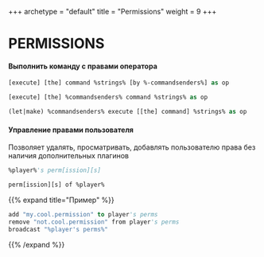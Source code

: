 +++
archetype = "default"
title = "Permissions"
weight = 9
+++

# PERMISSIONS

#### Выполнить команду с правами оператора
```vb
[execute] [the] command %strings% [by %-commandsenders%] as op
```
```vb
[execute] [the] %commandsenders% command %strings% as op
```
```vb
(let|make) %commandsenders% execute [[the] command] %strings% as op
```

#### Управление правами пользователя
Позволяет удалять, просматривать, добавлять пользователю права без наличия дополнительных плагинов
```vb
%player%'s perm[ission][s]
```
```vb
perm[ission][s] of %player%
```
{{% expand title="Пример" %}}
```vb
add "my.cool.permission" to player's perms
remove "not.cool.permission" from player's perms
broadcast "%player's perms%"
```
{{% /expand %}}
